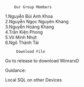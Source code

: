         Our Group Members
1.Nguyễn Bùi Anh Khoa</br>
2.Nguyễn Ngọc Nguyên Khang</br>
3.Nguyễn Hoàng Khang</br>
4.Trần Kiện Phong</br>
5.Võ Minh Nhựt</br>
6.Ngô Thành Tài</br>

         Download File 
Go to release to download WinrarxD

Guidance:</br>

Local SQL on other Devices


